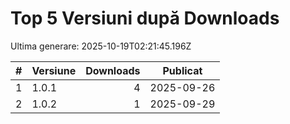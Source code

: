 # Top 5 Versiuni după Downloads

Ultima generare: 2025-10-19T02:21:45.196Z

| # | Versiune | Downloads | Publicat |
| - | - | -: | - |
| 1 | 1.0.1 | 4 | 2025-09-26 |
| 2 | 1.0.2 | 1 | 2025-09-29 |
